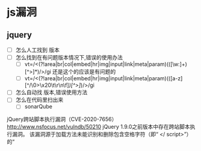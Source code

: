 # js漏洞

## jquery

+ [ ] 怎么人工找到 版本
+ [ ] 怎么找到在有问题版本情况下,错误的使用办法
  + [ ] vt=/<(?!area|br|col|embed|hr|img|input|link|meta|param)(([\w:]+)[^>]*)\/>/gi 还是这个的应该是有问题的
  + [ ] vt=/<(?!area|br|col|embed|hr|img|input|link|meta|param)(([a-z][^\/\0>\x20\t\r\n\f]*)[^>]*)\/>/gi
+ [ ] 怎么自动找 版本,错误使用方法
+ [ ] 怎么在代码里扫出来
  + [ ] sonarQube

jQuery跨站脚本执行漏洞（CVE-2020-7656）
http://www.nsfocus.net/vulndb/50210
jQuery 1.9.0之前版本中存在跨站脚本执行漏洞。
该漏洞源于加载方法未能识别和删除包含空格字符（即“ </ script>”）的“ <script>” HTML标记。攻击者可利用该漏洞发起跨站脚本攻击。

[jQuery框架漏洞全总结及开发建议](https://mp.weixin.qq.com/s/M1BYj6VbeoNV4C5M7cR_hA)

[jQuery最新xss漏洞分析——CVE-2020-11022/11023	](https://cloud.tencent.com/developer/article/1638163)

<https://vulnerabledoma.in/jquery_htmlPrefilter_xss.html>

```javaScript
<style><style /><img src=x onerror=alert(1)>
<img alt="<x" title="/><img src=x onerror=alert(1)>">
<option><style></option></select><img src=x onerror=alert(1)></style>
```
参考： [怎样查看jquery版本号？](https://m.html.cn/qa/jquery/13841.html)

```JavaScript
// 网站->右键->检查->console
$().jquery
$.fn.jquery
```

jQuery.com: jQuery 1.9.1
Nginx 1.10.3
WordPress 4.6.1
PHP 5.3.3

最新:

[jQuery 跨站脚本执行漏洞（CVE-2020-11023）](http://www.nsfocus.net/vulndb/48902)
> jQuery 1.0.3及之后版本和3.5.0之前版本存在跨站脚本执行漏洞
[jQuery 跨站脚本执行漏洞（CVE-2020-11022）](http://www.nsfocus.net/vulndb/48898)
> jQuery 1.2及之后版本和3.5.0之前版本
> 官方https://blog.jquery.com/2020/04/10/jquery-3-5-0-released/
> POC： https://mksben.l0.cm/2020/05/jquery3.5.0-xss.html
> POC:  https://vulnerabledoma.in/jquery_htmlPrefilter_xss.html
> [jQuery最新xss漏洞分析——CVE-2020-11022/11023](https://cloud.tencent.com/developer/article/1638163)
> 即使执行了消毒（sanitize）处理，也仍会执行将来自不受信任来源的HTML传递给jQuery的DOM操作方法（即html()、.append()等），从而导致xss漏洞

[WEB安全漏洞之javascript版本漏洞](https://blog.csdn.net/Agonie_25/article/details/90370004)
> 不同的工具扫描的情况也不同，比如在项目中，我们把jqeury版本升级到v1.11.0， webinspect 没有扫描出漏洞，但是 AWVS 则扫出了漏洞。

## 其它资源

爬虫 JavaScript 篇[Web 漏洞扫描器]
https://paper.seebug.org/570/



